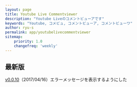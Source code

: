 ```yaml
---
layout: page
title: Youtube Live Commentviewer
description: "Youtube Liveのコメントビューアです"
keywords: "Youtube, コメビュ, コメントビューア, コメントビューワ"
author: ryu-s
permalink: app/youtubelivecommentviewer
sitemap:
    priority: 1.0
    changefreq: 'weekly'	
---
```


## 最新版
[v0.0.10](https://github.com/ryu-s/Upload/releases/download/yt_v0.0.10/YoutubeLiveCommentViewer_v0.0.10.zip)（2017/04/16）エラーメッセージを表示するようにした  
